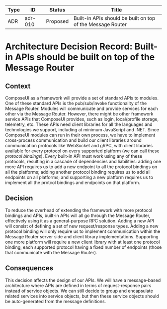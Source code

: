 | Type          | ID            | Status        | Title         |
| ------------- | ------------- | ------------- | ------------- |
| ADR           | adr-010       | Proposed      | Built-in APIs should be built on top of the Message Router |


# Architecture Decision Record: Built-in APIs should be built on top of the Message Router

## Context

ComposeUI as a framework will provide a set of standard APIs to modules. 
One of these standard APIs is the pub/sub/invoke functionality of the Message Router.
Modules will communicate and provide services for each other via the Message Router.
However, there might be other framework service APIs that ComposeUI provides, such as login,
local/profile storage, telemetry, etc. These APIs need client libraries for all the
languages and technologies we support, including at minimum JavaScript and .NET.
Since ComposeUI modules can run in their own process, we have to implement cross-process
communication and build our client libraries around communication protocols like WebSocket and gRPC,
with client libraries available for every protocol on every supported platform (we can call these _protocol bindings_).
Every built-in API must work using any of these protocols, resulting in a cascade of dependencies and liabilities:
adding one more API requires us to add a new endpoint to all the protocol bindings on all the platforms;
adding another protocol binding requires us to add all endpoints on all platforms; and supporting a new platform requires us
to implement all the protcol bindings and endpoints on that platform.

## Decision

To reduce the overhead of extending the framework with more protocol bindings and APIs, built-in APIs
will all go through the Message Router, effectively using it as a general-purpose RPC solution.
Adding a new API will consist of defining a set of new request/response types.
Adding a new protocol binding will only require us to implement communication within the Message Router server side and client library implementations.
Supporting one more platform will require a new client library with at least one protocol binding, each supported protocol having a fixed number of endpoints (those that communicate
with the Message Router).

## Consequences

This decision affects the design of our APIs. We will have a message-based architecture 
where APIs are defined in terms of request-response pairs instead of service objects.
We can still decide to group and encapsulate related services into service objects, but then
these service objects should be auto-generated from the message definitions.
